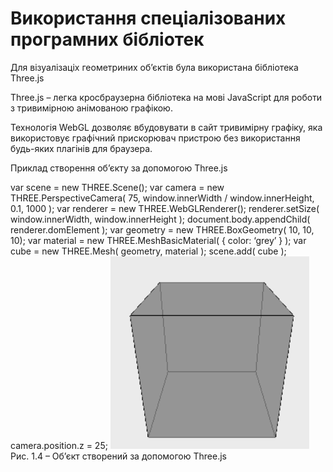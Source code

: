 # Використання спеціалізованих програмних бібліотек

Для візуалізаціх геометриних об’єктів була використана бібліотека Three.js

Three.js – легка кросбраузерна бібліотека на мові JavaScript для роботи з тривимірною анімованою графікою. 

Технологія WebGL дозволяє вбудовувати в сайт тривимірну графіку, яка використовує графічний прискорювач пристрою без використання будь-яких плагінів для браузера.

Приклад створення об’єкту за допомогою Three.js

var scene = new THREE.Scene();
var camera = new THREE.PerspectiveCamera( 75, window.innerWidth / window.innerHeight, 0.1, 1000 );
var renderer = new THREE.WebGLRenderer();
renderer.setSize( window.innerWidth, window.innerHeight );
document.body.appendChild( renderer.domElement );
var geometry = new THREE.BoxGeometry( 10, 10, 10);
var material = new THREE.MeshBasicMaterial( { color: ‘grey’ } );
var cube = new THREE.Mesh( geometry, material );
scene.add( cube );
camera.position.z = 25;
![4.1.2](https://github.com/Sergeev1ch/webproject/blob/main/jpg/4.1.2.png)
Рис. 1.4 – Об’єкт створений за допомогою Three.js
